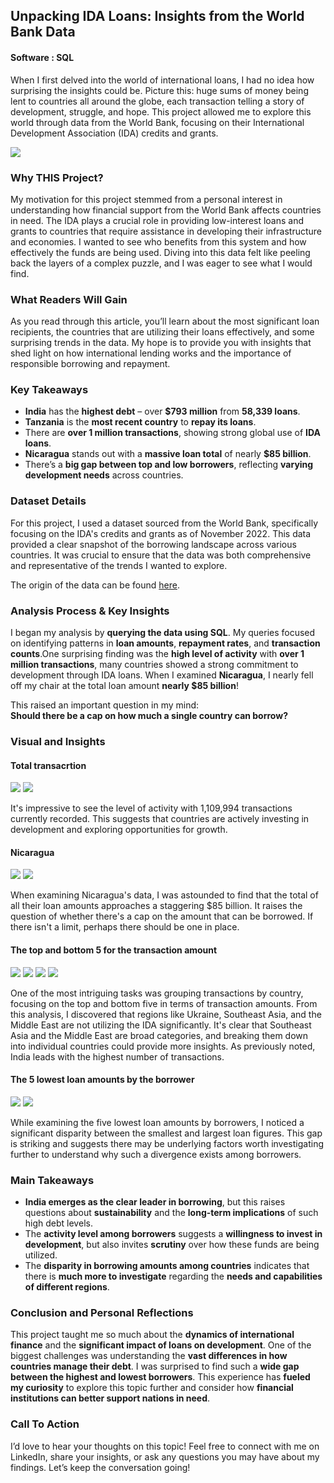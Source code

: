 
## Unpacking IDA Loans: Insights from the World Bank Data
#### Software : SQL

When I first delved into the world of international loans, I had no idea how surprising the insights could be. Picture this: huge sums of money being lent to countries all around the globe, each transaction telling a story of development, struggle, and hope. This project allowed me to explore this world through data from the World Bank, focusing on their International Development Association (IDA) credits and grants.


<img src="images/international-development-association-203414 - Copy.jpg"/>

### Why THIS Project?

My motivation for this project stemmed from a personal interest in understanding how financial support from the World Bank affects countries in need. The IDA plays a crucial role in providing low-interest loans and grants to countries that require assistance in developing their infrastructure and economies. I wanted to see who benefits from this system and how effectively the funds are being used. Diving into this data felt like peeling back the layers of a complex puzzle, and I was eager to see what I would find.


### What Readers Will Gain

As you read through this article, you’ll learn about the most significant loan recipients, the countries that are utilizing their loans effectively, and some surprising trends in the data. My hope is to provide you with insights that shed light on how international lending works and the importance of responsible borrowing and repayment.


### Key Takeaways

- **India** has the **highest debt** – over **$793 million** from **58,339 loans**.
- **Tanzania** is the **most recent country** to **repay its loans**.
- There are **over 1 million transactions**, showing strong global use of **IDA loans**.
- **Nicaragua** stands out with a **massive loan total** of nearly **$85 billion**.
- There’s a **big gap between top and low borrowers**, reflecting **varying development needs** across countries.

### Dataset Details

For this project, I used a dataset sourced from the World Bank, specifically focusing on the IDA's credits and grants as of November 2022. This data provided a clear snapshot of the borrowing landscape across various countries. It was crucial to ensure that the data was both comprehensive and representative of the trends I wanted to explore.

The origin of the data can be found [here](https://financesone.worldbank.org/ida-statement-of-credits-grants-and-guarantees-historical-data/DS00976).


### Analysis Process & Key Insights

I began my analysis by **querying the data using SQL**. My queries focused on identifying patterns in **loan amounts**, **repayment rates**, and **transaction counts**.One surprising finding was the **high level of activity** with **over 1 million transactions**, many countries showed a strong commitment to development through IDA loans. When I examined **Nicaragua**, I nearly fell off my chair at the total loan amount **nearly $85 billion**! 

This raised an important question in my mind:  
**Should there be a cap on how much a single country can borrow?**


### Visual and Insights

#### Total transacrtion

<img src="images/carbon total transaction.png"/>
<img src="images/total transaction.png"/>

It's impressive to see the level of activity with 1,109,994 transactions currently recorded. This suggests that countries are actively investing in development and exploring opportunities for growth.

#### Nicaragua

<img src="images/carbon nicaragua.png"/>
<img src="images/nicaragua.png"/>

When examining Nicaragua's data, I was astounded to find that the total of all their loan amounts approaches a staggering $85 billion. It raises the question of whether there's a cap on the amount that can be borrowed. If there isn't a limit, perhaps there should be one in place.

#### The top and bottom 5 for the transaction amount

<img src="images/carbon top lower transaction.png"/>
<img src="images/carbon top transaction.png"/>

<img src="images/lower transaction 2.png"/>
<img src="images/top transaction 1.png"/>

One of the most intriguing tasks was grouping transactions by country, focusing on the top and bottom five in terms of transaction amounts. From this analysis, I discovered that regions like Ukraine, Southeast Asia, and the Middle East are not utilizing the IDA significantly. It's clear that Southeast Asia and the Middle East are broad categories, and breaking them down into individual countries could provide more insights. As previously noted, India leads with the highest number of transactions.

#### The 5 lowest loan amounts by the borrower

<img src="images/carbon borrower 2.png"/>
<img src="images/borrower.png"/>

While examining the five lowest loan amounts by borrowers, I noticed a significant disparity between the smallest and largest loan figures. This gap is striking and suggests there may be underlying factors worth investigating further to understand why such a divergence exists among borrowers.


### Main Takeaways

- **India emerges as the clear leader in borrowing**, but this raises questions about **sustainability** and the **long-term implications** of such high debt levels.  
- The **activity level among borrowers** suggests a **willingness to invest in development**, but also invites **scrutiny** over how these funds are being utilized.  
- The **disparity in borrowing amounts among countries** indicates that there is **much more to investigate** regarding the **needs and capabilities of different regions**.

### Conclusion and Personal Reflections

This project taught me so much about the **dynamics of international finance** and the **significant impact of loans on development**. One of the biggest challenges was understanding the **vast differences in how countries manage their debt**. I was surprised to find such a **wide gap between the highest and lowest borrowers**. This experience has **fueled my curiosity** to explore this topic further and consider how **financial institutions can better support nations in need**.

### Call To Action

I’d love to hear your thoughts on this topic! Feel free to connect with me on LinkedIn, share your insights, or ask any questions you may have about my findings. Let’s keep the conversation going!










